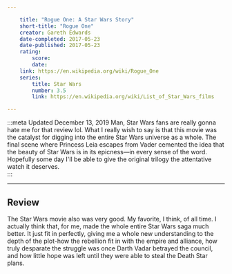 ```yaml
---

    title: "Rogue One: A Star Wars Story"
    short-title: "Rogue One"
    creator: Gareth Edwards
    date-completed: 2017-05-23
    date-published: 2017-05-23
    rating:
        score: 
        date:
    link: https://en.wikipedia.org/wiki/Rogue_One
    series:
        title: Star Wars
        number: 3.5
        link: https://en.wikipedia.org/wiki/List_of_Star_Wars_films

---
```


:::meta
<time datetime="2019-12-13T15:52">Updated December 13, 2019</time>
Man, Star Wars fans are really gonna hate me for that review lol. What I really wish to say is that this movie was the catalyst for digging into the entire Star Wars universe as a whole. The final scene where Princess Leia escapes from Vader cemented the idea that the beauty of Star Wars is in its epicness&mdash;in every sense of the word. Hopefully some day I'll be able to give the original trilogy the attentative watch it deserves.   
:::

---

## Review

The Star Wars movie also was very good. My favorite, I think, of all time. I actually think that, for me, made the whole entire Star Wars saga much better. It just fit in perfectly, giving me a whole new understanding to the depth of the plot-how the rebellion fit in with the empire and alliance, how truly desparate the struggle was once Darth Vadar betrayed the council, and how little hope was left until they were able to steal the Death Star plans.